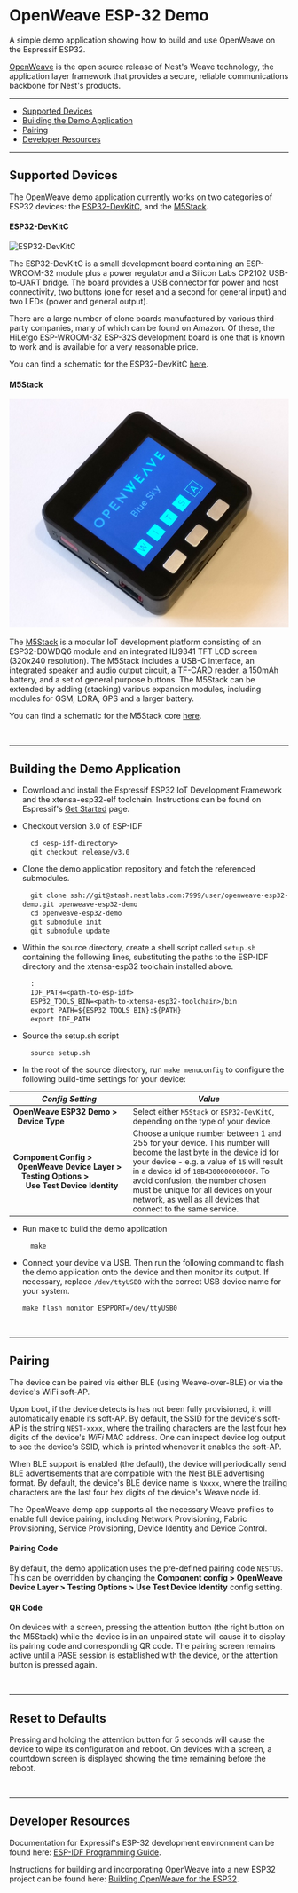 # OpenWeave ESP-32 Demo

A simple demo application showing how to build and use OpenWeave on the Espressif ESP32.

[OpenWeave](http://openweave.io/) is the open source release of Nest's Weave technology, the application layer framework that provides a secure, reliable
communications backbone for Nest's products.
___

- [Supported Devices](#supported-devices)
- [Building the Demo Application](#building-the-demo-application)
- [Pairing](#pairing) 
- [Developer Resources](#developer-resources)

___

## Supported Devices

The OpenWeave demo application currently works on two categories of ESP32 devices: the [ESP32-DevKitC](https://www.espressif.com/en/products/hardware/esp32-devkitc/overview), and the [M5Stack](http://m5stack.com). 

#### ESP32-DevKitC

![ESP32-DevKitC](https://dl.espressif.com/doc/esp-idf/latest/_images/esp32-devkitc-functional-overview.png)

The ESP32-DevKitC is a small development board containing an ESP-WROOM-32 module plus a power regulator and a Silicon Labs CP2102 USB-to-UART bridge.
The board provides a USB connector for power and host connectivity, two buttons (one for reset and a second for general input) and two LEDs (power and general output).

There are a large number of clone boards manufactured by various third-party companies, many of which can be found on Amazon.     Of these, the HiLetgo ESP-WROOM-32 ESP-32S
development board is one that is known to work and is available for a very reasonable price. 

You can find a schematic for the ESP32-DevKitC [here](https://dl.espressif.com/dl/schematics/ESP32-Core-Board-V2_sch.pdf).

#### M5Stack

![M5Stack](doc/openweave-m5stack.jpg)

The [M5Stack](http://www.m5stack.com) is a modular IoT development platform consisting of an ESP32-D0WDQ6  module and an integrated ILI9341 TFT LCD screen (320x240 resolution).  The M5Stack
includes a USB-C interface, an integrated speaker and audio output circuit, a TF-CARD reader, a 150mAh battery, and a set of general purpose buttons.  The M5Stack can be
extended by adding (stacking) various expansion modules, including modules for GSM, LORA, GPS and a larger battery.

You can find a schematic for the M5Stack core [here](http://www.m5stack.com/download/M5-Core-Schematic(20171206).pdf).

<br>

___

## Building the Demo Application

* Download and install the Espressif ESP32 IoT Development Framework and the xtensa-esp32-elf toolchain.  Instructions can be found on  Espressif's [Get Started](http://esp-idf.readthedocs.io/en/latest/get-started) page.


* Checkout version 3.0 of ESP-IDF

        cd <esp-idf-directory>
        git checkout release/v3.0

* Clone the demo application repository and fetch the referenced submodules.

        git clone ssh://git@stash.nestlabs.com:7999/user/openweave-esp32-demo.git openweave-esp32-demo
        cd openweave-esp32-demo
        git submodule init
        git submodule update

* Within the source directory, create a shell script called `setup.sh` containing the following lines, substituting the paths to the ESP-IDF directory and the xtensa-esp32 toolchain  installed above.

        :
        IDF_PATH=<path-to-esp-idf>
        ESP32_TOOLS_BIN=<path-to-xtensa-esp32-toolchain>/bin
        export PATH=${ESP32_TOOLS_BIN}:${PATH}
        export IDF_PATH
    
* Source the setup.sh script

        source setup.sh

* In the root of the  source directory, run `make menuconfig` to configure the following build-time settings for your device:

| _Config Setting_ | _Value_ |
| ----------------------- | ---------- |
| **OpenWeave&nbsp;ESP32&nbsp;Demo&nbsp;> &nbsp;&nbsp;Device&nbsp;Type** | Select either `M5Stack` or `ESP32-DevKitC`, depending on the type of your device.|
| **Component&nbsp;Config&nbsp;><br>&nbsp;&nbsp;OpenWeave&nbsp;Device&nbsp;Layer&nbsp;><br>&nbsp;&nbsp;&nbsp;&nbsp;Testing&nbsp;Options&nbsp;><br>&nbsp;&nbsp;&nbsp;&nbsp;&nbsp;&nbsp;Use&nbsp;Test&nbsp;Device&nbsp;Identity** | Choose a unique number between 1 and 255 for your device. This number will become the last byte in the device id for your device - e.g. a value of `15` will result in a device id of `18B430000000000F`. To avoid  confusion, the number chosen must be unique for all devices on your network, as well as all devices that connect to the same  service.|
    
* Run make to build the demo application

        make

* Connect your device via USB. Then run the following command to flash the demo application onto the device and then monitor its output.
If necessary, replace `/dev/ttyUSB0` with the correct USB device name for your system.

      make flash monitor ESPPORT=/dev/ttyUSB0

<br>

___

## Pairing

The device can be paired via either BLE (using Weave-over-BLE) or via the device's WiFi soft-AP.

Upon boot, if the device detects is has not been fully provisioned, it will automatically enable its soft-AP.  By default, the SSID for
the device's soft-AP is the string `NEST-xxxx`, where the trailing characters are the last four hex digits of the device's *WiFi* MAC
address.  One can inspect device log output to see the device's SSID, which is printed whenever it enables the soft-AP.

When BLE support is enabled (the default), the device will periodically send BLE advertisements that are compatible with the Nest BLE
advertising format.  By default, the device's BLE device name is `Nxxxx`, where the trailing characters are the last four hex digits of the
device's Weave node id.

The OpenWeave demp app supports all the necessary Weave profiles to enable full device pairing, including Network Provisioning,
Fabric Provisioning, Service Provisioning, Device Identity and Device Control. 

#### Pairing Code

By default, the demo application uses the pre-defined pairing code `NESTUS`. This can be overridden by changing the
**Component config > OpenWeave Device Layer > Testing Options > Use Test Device Identity** config setting.

#### QR Code

On devices with a screen, pressing the attention button (the right button on the M5Stack) while the device is in an unpaired state will cause it
to display its pairing code and corresponding QR code.  The pairing screen remains active until a PASE session is established with the device, or the attention button is pressed again.  

<br>

___

## Reset to Defaults

Pressing and holding the attention button for 5 seconds will cause the device to wipe its configuration and reboot.  On devices with a screen, a countdown screen
is displayed showing the time remaining before the reboot.

<br>

___

## Developer Resources

Documentation for Expressif's ESP-32 development environment can be found here: [ESP-IDF Programming Guide](http://esp-idf.readthedocs.io/en/latest/index.html).

Instructions for building and incorporating OpenWeave into a new ESP32 project can be found here: [Building OpenWeave for the ESP32](https://stash.nestlabs.com/projects/PLATFORM/repos/weave/browse/BUILDING-ESP32.md?at=refs%2Fheads%2Ffeature%2Fblue-sky-openweave).

